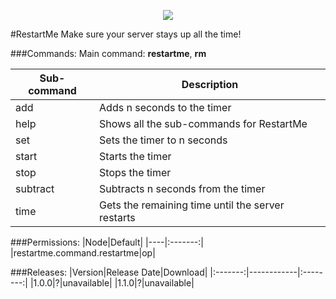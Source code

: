 <p align="center">
  <img src="https://raw.githubusercontent.com/Gamecrafter/PocketMine-Plugins/master/RestartMe/images/icon.png?raw=true"/>
</p>
#RestartMe
Make sure your server stays up all the time!

###Commands:
Main command: **restartme**, **rm**

|Sub-command|Description|
|-----------|-----------|
|add|Adds n seconds to the timer|
|help|Shows all the sub-commands for RestartMe|
|set|Sets the timer to n seconds|
|start|Starts the timer|
|stop|Stops the timer|
|subtract|Subtracts n seconds from the timer|
|time|Gets the remaining time until the server restarts|

###Permissions:
|Node|Default|
|----|:-------:|
|restartme.command.restartme|op|

###Releases:
|Version|Release Date|Download|
|:-------:|------------|:--------:|
|1.0.0|?|unavailable|
|1.1.0|?|unavailable|